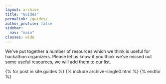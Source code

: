 ```yaml
---
layout: archive
title: "Guides"
permalink: /guides/
author_profile: false
sidebar:
  nav: "main"
classes: wide
---
```

We've put together a number of resources which we think is useful for hackathon organizers. Please let us know if you think we've missed out some useful resources, we will add them to our list.

{% for post in site.guides %}
  {% include archive-single0.html %}
{% endfor %}
